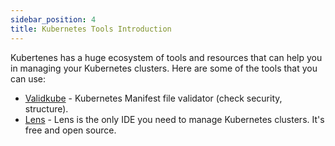 ```yaml
---
sidebar_position: 4
title: Kubernetes Tools Introduction
---
```


Kubertenes has a huge ecosystem of tools and resources that can help you in managing your Kubernetes clusters. Here are some of the tools that you can use:

- [Validkube](https://validkube.com/) - Kubernetes Manifest file validator (check security, structure).
- [Lens](https://k8slens.dev/) - Lens is the only IDE you need to manage Kubernetes clusters. It's free and open source.
